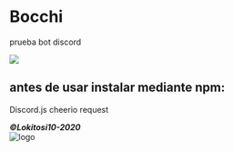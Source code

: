 # Bocchi
prueba bot discord

<img src="https://cdn.discordapp.com/attachments/765191080416903168/768656668673835048/unknown.png"/>

## antes de usar instalar mediante npm:
Discord.js
cheerio
request

***©Lokitosi10-2020***</br>
<img src="https://pbs.twimg.com/profile_images/1301791062340431873/QTc959wG_400x400.jpg" alt="logo"/>
